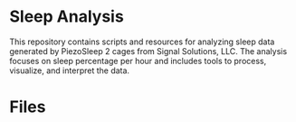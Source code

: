 # Sleep Analysis

This repository contains scripts and resources for analyzing sleep data generated by PiezoSleep 2 cages from Signal Solutions, LLC. The analysis focuses on sleep percentage per hour and includes tools to process, visualize, and interpret the data.

# Files

